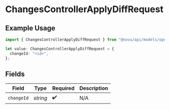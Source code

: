 # ChangesControllerApplyDiffRequest

## Example Usage

```typescript
import { ChangesControllerApplyDiffRequest } from "@novu/api/models/operations";

let value: ChangesControllerApplyDiffRequest = {
  changeId: "<id>",
};
```

## Fields

| Field              | Type               | Required           | Description        |
| ------------------ | ------------------ | ------------------ | ------------------ |
| `changeId`         | *string*           | :heavy_check_mark: | N/A                |